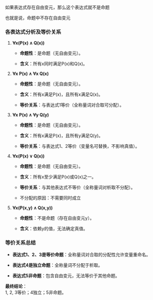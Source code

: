 如果表达式存在自由变元，那么这个表达式就不是命题

也就是说，命题中不存在自由变元

### 各表达式分析及等价关系

1. **∀x(P(x) ∧ Q(x))**
    
    - **命题性**：是命题（无自由变元）。
        
    - **含义**：所有x同时满足P(x)和Q(x)。
        
2. **∀x P(x) ∧ ∀x Q(x)**
    
    - **命题性**：是命题（无自由变元）。
        
    - **含义**：所有x满足P(x)，且所有x满足Q(x)。
        
    - **等价关系**：与表达式1等价（全称量词对合取可分配）。
        
3. **∀x P(x) ∧ ∀y Q(y)**
    
    - **命题性**：是命题（无自由变元）。
        
    - **含义**：所有x满足P(x)，且所有y满足Q(y)。
        
    - **等价关系**：与表达式1、2等价（变量名可替换，不影响真值）。
        
4. **∀x(P(x) ∨ Q(x))**
    
    - **命题性**：是命题（无自由变元）。
        
    - **含义**：所有x至少满足P(x)或Q(x)之一。
        
    - **等价关系**：与其他表达式不等价（全称量词对析取不分配）。
    - 不分配的原因：不需要同时成立
        
5. **∀x(P(x,y) ∧ Q(x,y))**
    
    - **命题性**：不是命题（存在自由变元y）。
        
    - **含义**：依赖y的值，无法确定真值。
        

### 等价关系总结

- **表达式1、2、3是等价命题**：全称量词对合取的分配性允许变量重命名。
    
- **表达式4是独立命题**：全称量词不分配于析取。
    
- **表达式5非命题**：包含自由变元，无法等价于其他命题。
    

**最终结论**：  
1, 2, 3等价；4独立；5非命题。